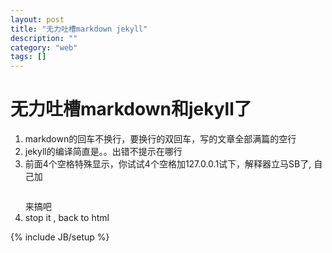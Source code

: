 ```yaml
---
layout: post
title: "无力吐槽markdown jekyll"
description: ""
category: "web"
tags: []
---
```


# 无力吐槽markdown和jekyll了

1. markdown的回车不换行，要换行的双回车，写的文章全部满篇的空行 
2. jekyll的编译简直是。。出错不提示在哪行
3. 前面4个空格特殊显示，你试试4个空格加127.0.0.1试下，解释器立马SB了, 自己加<pre></pre>来搞吧
4. stop it , back to html

{% include JB/setup %}

